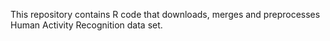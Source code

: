 This repository contains R code that downloads, merges and preprocesses Human Activity Recognition data set. 
